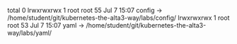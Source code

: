 total 0
lrwxrwxrwx 1 root root 55 Jul  7 15:07 config -> /home/student/git/kubernetes-the-alta3-way/labs/config/
lrwxrwxrwx 1 root root 53 Jul  7 15:07 yaml -> /home/student/git/kubernetes-the-alta3-way/labs/yaml/
